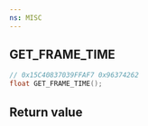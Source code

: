 ```yaml
---
ns: MISC
---
```

## GET_FRAME_TIME

```c
// 0x15C40837039FFAF7 0x96374262
float GET_FRAME_TIME();
```


## Return value
